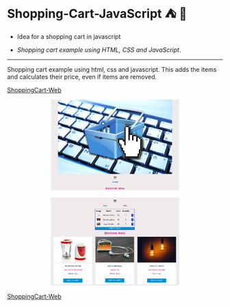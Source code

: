 # Shopping-Cart-JavaScript :tent: :runner:

-   Idea for a shopping cart in javascript

-   _Shopping cart example using HTML, CSS and JavaScript_.

---

Shopping cart example using html, css and javascript. This adds the items and calculates their price, even if items are removed.

[ShoppingCart-Web](https://simplecartshopping.netlify.app/ 'ShoppingCart-Web')

<div>
<p style = 'text-align:center;'>
<img src="./images/imagesReadme/screenshot1.PNG" alt="shoppingcartimage1" width="300px">
</p>
</div>
<div>
<p style = 'text-align:center;'>
<img src="./images/imagesReadme/screenshot2.PNG" alt="shoppingcartimage2" width="300px">
</p>
</div>

[ShoppingCart-Web](https://simplecartshopping.netlify.app/ 'ShoppingCart-Web')
